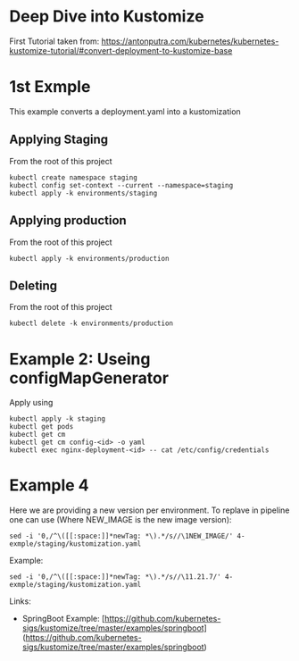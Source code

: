 # Deep Dive into Kustomize

First Tutorial taken from: https://antonputra.com/kubernetes/kubernetes-kustomize-tutorial/#convert-deployment-to-kustomize-base

# 1st Exmple

This example converts a deployment.yaml into a kustomization

## Applying Staging

From the root of this project
```
kubectl create namespace staging
kubectl config set-context --current --namespace=staging
kubectl apply -k environments/staging
```

## Applying production
From the root of this project
```
kubectl apply -k environments/production
```

## Deleting

From the root of this project
```
kubectl delete -k environments/production
```

# Example 2: Useing configMapGenerator

Apply using


```
kubectl apply -k staging
kubectl get pods
kubectl get cm
kubectl get cm config-<id> -o yaml
kubectl exec nginx-deployment-<id> -- cat /etc/config/credentials
```

# Example 4

Here we are providing a new version per environment. To replave in pipeline one can use (Where NEW_IMAGE is the new image version):

```
sed -i '0,/^\([[:space:]]*newTag: *\).*/s//\1NEW_IMAGE/' 4-exmple/staging/kustomization.yaml
```

Example:
```
sed -i '0,/^\([[:space:]]*newTag: *\).*/s//\11.21.7/' 4-exmple/staging/kustomization.yaml
```

Links:

* SpringBoot Example: [https://github.com/kubernetes-sigs/kustomize/tree/master/examples/springboot] (https://github.com/kubernetes-sigs/kustomize/tree/master/examples/springboot)
